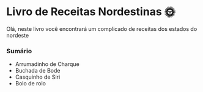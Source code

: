 # Livro de Receitas Nordestinas :sun_with_face:

Olá, neste livro você encontrará um complicado de receitas dos estados do nordeste

### Sumário

- Arrumadinho de Charque
- Buchada de Bode
- Casquinho de Siri
- Bolo de rolo

